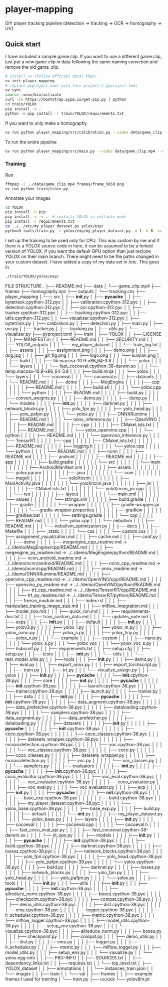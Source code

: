 # player-mapping


DIY player tracking pipeline (detection → tracking → OCR → homography → UV).




## Quick start

I have included a sample game clip. If you want to use a different game clip, just put a new game clip in data following the same naming convetion and remove the old game_clip.

```bash
# install uv (follow official docs) then:
uv init player-mapping
# replace pyproject.toml with this project's pyproject.toml
uv sync
source .venv/bin/activate
curl -sS https://bootstrap.pypa.io/get-pip.py | python
cd train/YOLOX
pip install -e .
python -m pip install -r train/YOLOX/requirements.txt
```
If you want to only make a homography
```bash
uv run python player_mapping/src/calibration.py --video data/game_clip.mp4 --make-homography
```
To run the entire pipeline 
```bash
uv run python player_mapping/src/main.py --video data/game_clip.mp4 --make-homography 
``` 

### Training
Run 
```bash 
ffmpeg -i ../data/game_clip.mp4 frames/frame_%05d.png
uv run python train/train.py
``` 
Annotate your images
```bash
cd YOLOX
pip install -U pip
pip install -v -e .  # installs YOLOX in editable mode
pip install -r requirements.txt
cp ../../etc/my_player_dataset.py yolox/exp/ 
python3 tools/train.py -f yolox/exp/my_player_dataset.py -d 1 -b 8 -os
``` 
I set up the training to be used only for CPU. This was custom by me and if there is a YOLOX source code in here, it can be assumed to be a forked version of YOLOX. If you want the default GPU option than just reclone YOLOX on their main branch. There might need to be file paths changed in your custom dataset. I have added a copy of my data set in /etc. This goes in 
```bash
./train/YOLOX/yolox/exp/
```

FILE STRUCTURE
.
├── README.md
├── data
│   └── game_clip.mp4
├── frames
├── homography.npz
├── outputs
│   └── tracking.csv
├── player_mapping
│   └── src
│       ├── __init__.py
│       ├── __pycache__
│       │   ├── bytetrack.cpython-312.pyc
│       │   ├── calibration.cpython-312.pyc
│       │   ├── detection.cpython-312.pyc
│       │   ├── ocr.cpython-312.pyc
│       │   ├── tracker.cpython-312.pyc
│       │   ├── tracking.cpython-312.pyc
│       │   ├── utils.cpython-312.pyc
│       │   └── visualizer.cpython-312.pyc
│       ├── bytetrack.py
│       ├── calibration.py
│       ├── detection.py
│       ├── main.py
│       ├── ocr.py
│       ├── tracker.py
│       ├── tracking.py
│       ├── utils.py
│       └── visualizer.py
├── pyproject.toml
├── train
│   ├── YOLOX
│   │   ├── LICENSE
│   │   ├── MANIFEST.in
│   │   ├── README.md
│   │   ├── SECURITY.md
│   │   ├── YOLOX_outputs
│   │   │   └── my_player_dataset
│   │   │       └── train_log.txt
│   │   ├── assets
│   │   │   ├── assignment.png
│   │   │   ├── demo.png
│   │   │   ├── dog.jpg
│   │   │   ├── git_fig.png
│   │   │   ├── logo.png
│   │   │   └── sunjian.png
│   │   ├── build
│   │   │   ├── lib.macosx-10.9-x86_64-3.8
│   │   │   │   └── yolox
│   │   │   │       └── layers
│   │   │   │           └── fast_cocoeval.cpython-38-darwin.so
│   │   │   └── temp.macosx-10.9-x86_64-3.8
│   │   │       ├── build.ninja
│   │   │       └── yolox
│   │   │           └── layers
│   │   │               └── cocoeval
│   │   │                   └── cocoeval.o
│   │   ├── datasets
│   │   │   └── README.md
│   │   ├── demo
│   │   │   ├── MegEngine
│   │   │   │   ├── cpp
│   │   │   │   │   ├── README.md
│   │   │   │   │   ├── build.sh
│   │   │   │   │   └── yolox.cpp
│   │   │   │   └── python
│   │   │   │       ├── README.md
│   │   │   │       ├── build.py
│   │   │   │       ├── convert_weights.py
│   │   │   │       ├── demo.py
│   │   │   │       ├── dump.py
│   │   │   │       └── models
│   │   │   │           ├── __init__.py
│   │   │   │           ├── darknet.py
│   │   │   │           ├── network_blocks.py
│   │   │   │           ├── yolo_fpn.py
│   │   │   │           ├── yolo_head.py
│   │   │   │           ├── yolo_pafpn.py
│   │   │   │           └── yolox.py
│   │   │   ├── ONNXRuntime
│   │   │   │   ├── README.md
│   │   │   │   └── onnx_inference.py
│   │   │   ├── OpenVINO
│   │   │   │   ├── README.md
│   │   │   │   ├── cpp
│   │   │   │   │   ├── CMakeLists.txt
│   │   │   │   │   ├── README.md
│   │   │   │   │   └── yolox_openvino.cpp
│   │   │   │   └── python
│   │   │   │       ├── README.md
│   │   │   │       └── openvino_inference.py
│   │   │   ├── TensorRT
│   │   │   │   ├── cpp
│   │   │   │   │   ├── CMakeLists.txt
│   │   │   │   │   ├── README.md
│   │   │   │   │   ├── logging.h
│   │   │   │   │   └── yolox.cpp
│   │   │   │   └── python
│   │   │   │       └── README.md
│   │   │   ├── ncnn
│   │   │   │   ├── README.md
│   │   │   │   ├── android
│   │   │   │   │   ├── README.md
│   │   │   │   │   ├── app
│   │   │   │   │   │   ├── build.gradle
│   │   │   │   │   │   └── src
│   │   │   │   │   │       └── main
│   │   │   │   │   │           ├── AndroidManifest.xml
│   │   │   │   │   │           ├── assets
│   │   │   │   │   │           │   └── yolox.param
│   │   │   │   │   │           ├── java
│   │   │   │   │   │           │   └── com
│   │   │   │   │   │           │       └── megvii
│   │   │   │   │   │           │           └── yoloXncnn
│   │   │   │   │   │           │               ├── MainActivity.java
│   │   │   │   │   │           │               └── yoloXncnn.java
│   │   │   │   │   │           ├── jni
│   │   │   │   │   │           │   ├── CMakeLists.txt
│   │   │   │   │   │           │   └── yoloXncnn_jni.cpp
│   │   │   │   │   │           └── res
│   │   │   │   │   │               ├── layout
│   │   │   │   │   │               │   └── main.xml
│   │   │   │   │   │               └── values
│   │   │   │   │   │                   └── strings.xml
│   │   │   │   │   ├── build.gradle
│   │   │   │   │   ├── gradle
│   │   │   │   │   │   └── wrapper
│   │   │   │   │   │       ├── gradle-wrapper.jar
│   │   │   │   │   │       └── gradle-wrapper.properties
│   │   │   │   │   ├── gradlew
│   │   │   │   │   ├── gradlew.bat
│   │   │   │   │   └── settings.gradle
│   │   │   │   └── cpp
│   │   │   │       ├── README.md
│   │   │   │       └── yolox.cpp
│   │   │   └── nebullvm
│   │   │       ├── README.md
│   │   │       └── nebullvm_optimization.py
│   │   ├── docs
│   │   │   ├── Makefile
│   │   │   ├── _static
│   │   │   │   └── css
│   │   │   │       └── custom.css
│   │   │   ├── assignment_visualization.md
│   │   │   ├── cache.md
│   │   │   ├── conf.py
│   │   │   ├── demo
│   │   │   │   ├── megengine_cpp_readme.md -> ../../demo/MegEngine/cpp/README.md
│   │   │   │   ├── megengine_py_readme.md -> ../../demo/MegEngine/python/README.md
│   │   │   │   ├── ncnn_android_readme.md -> ../../demo/ncnn/android/README.md
│   │   │   │   ├── ncnn_cpp_readme.md -> ../../demo/ncnn/cpp/README.md
│   │   │   │   ├── onnx_readme.md -> ../../demo/ONNXRuntime/README.md
│   │   │   │   ├── openvino_cpp_readme.md -> ../../demo/OpenVINO/cpp/README.md
│   │   │   │   ├── openvino_py_readme.md -> ../../demo/OpenVINO/python/README.md
│   │   │   │   ├── trt_cpp_readme.md -> ../../demo/TensorRT/cpp/README.md
│   │   │   │   └── trt_py_readme.md -> ../../demo/TensorRT/python/README.md
│   │   │   ├── freeze_module.md
│   │   │   ├── index.rst
│   │   │   ├── manipulate_training_image_size.md
│   │   │   ├── mlflow_integration.md
│   │   │   ├── model_zoo.md
│   │   │   ├── quick_run.md
│   │   │   ├── requirements-doc.txt
│   │   │   ├── train_custom_data.md
│   │   │   └── updates_note.md
│   │   ├── exps
│   │   │   ├── __init__.py
│   │   │   ├── default
│   │   │   │   ├── __init__.py
│   │   │   │   ├── yolov3.py
│   │   │   │   ├── yolox_l.py
│   │   │   │   ├── yolox_m.py
│   │   │   │   ├── yolox_nano.py
│   │   │   │   ├── yolox_s.py
│   │   │   │   ├── yolox_tiny.py
│   │   │   │   └── yolox_x.py
│   │   │   └── example
│   │   │       ├── custom
│   │   │       │   ├── nano.py
│   │   │       │   └── yolox_s.py
│   │   │       └── yolox_voc
│   │   │           └── yolox_voc_s.py
│   │   ├── hubconf.py
│   │   ├── requirements.txt
│   │   ├── setup.cfg
│   │   ├── setup.py
│   │   ├── tests
│   │   │   ├── __init__.py
│   │   │   └── utils
│   │   │       └── test_model_utils.py
│   │   ├── tools
│   │   │   ├── __init__.py
│   │   │   ├── demo.py
│   │   │   ├── eval.py
│   │   │   ├── export_onnx.py
│   │   │   ├── export_torchscript.py
│   │   │   ├── train.py
│   │   │   ├── trt.py
│   │   │   └── visualize_assign.py
│   │   ├── yolox
│   │   │   ├── __init__.py
│   │   │   ├── __pycache__
│   │   │   │   └── __init__.cpython-38.pyc
│   │   │   ├── core
│   │   │   │   ├── __init__.py
│   │   │   │   ├── __pycache__
│   │   │   │   │   ├── __init__.cpython-38.pyc
│   │   │   │   │   ├── launch.cpython-38.pyc
│   │   │   │   │   └── trainer.cpython-38.pyc
│   │   │   │   ├── launch.py
│   │   │   │   └── trainer.py
│   │   │   ├── data
│   │   │   │   ├── __init__.py
│   │   │   │   ├── __pycache__
│   │   │   │   │   ├── __init__.cpython-38.pyc
│   │   │   │   │   ├── data_augment.cpython-38.pyc
│   │   │   │   │   ├── data_prefetcher.cpython-38.pyc
│   │   │   │   │   ├── dataloading.cpython-38.pyc
│   │   │   │   │   └── samplers.cpython-38.pyc
│   │   │   │   ├── data_augment.py
│   │   │   │   ├── data_prefetcher.py
│   │   │   │   ├── dataloading.py
│   │   │   │   ├── datasets
│   │   │   │   │   ├── __init__.py
│   │   │   │   │   ├── __pycache__
│   │   │   │   │   │   ├── __init__.cpython-38.pyc
│   │   │   │   │   │   ├── coco.cpython-38.pyc
│   │   │   │   │   │   ├── coco_classes.cpython-38.pyc
│   │   │   │   │   │   ├── datasets_wrapper.cpython-38.pyc
│   │   │   │   │   │   ├── mosaicdetection.cpython-38.pyc
│   │   │   │   │   │   ├── voc.cpython-38.pyc
│   │   │   │   │   │   └── voc_classes.cpython-38.pyc
│   │   │   │   │   ├── coco.py
│   │   │   │   │   ├── coco_classes.py
│   │   │   │   │   ├── datasets_wrapper.py
│   │   │   │   │   ├── mosaicdetection.py
│   │   │   │   │   ├── voc.py
│   │   │   │   │   └── voc_classes.py
│   │   │   │   └── samplers.py
│   │   │   ├── evaluators
│   │   │   │   ├── __init__.py
│   │   │   │   ├── __pycache__
│   │   │   │   │   ├── __init__.cpython-38.pyc
│   │   │   │   │   ├── coco_evaluator.cpython-38.pyc
│   │   │   │   │   ├── voc_eval.cpython-38.pyc
│   │   │   │   │   └── voc_evaluator.cpython-38.pyc
│   │   │   │   ├── coco_evaluator.py
│   │   │   │   ├── voc_eval.py
│   │   │   │   └── voc_evaluator.py
│   │   │   ├── exp
│   │   │   │   ├── __init__.py
│   │   │   │   ├── __pycache__
│   │   │   │   │   ├── __init__.cpython-38.pyc
│   │   │   │   │   ├── base_exp.cpython-38.pyc
│   │   │   │   │   ├── build.cpython-38.pyc
│   │   │   │   │   ├── my_player_dataset.cpython-38.pyc
│   │   │   │   │   └── yolox_base.cpython-38.pyc
│   │   │   │   ├── base_exp.py
│   │   │   │   ├── build.py
│   │   │   │   ├── default
│   │   │   │   │   └── __init__.py
│   │   │   │   ├── my_player_dataset.py
│   │   │   │   └── yolox_base.py
│   │   │   ├── layers
│   │   │   │   ├── __init__.py
│   │   │   │   ├── cocoeval
│   │   │   │   │   ├── cocoeval.cpp
│   │   │   │   │   └── cocoeval.h
│   │   │   │   ├── fast_coco_eval_api.py
│   │   │   │   ├── fast_cocoeval.cpython-38-darwin.so
│   │   │   │   └── jit_ops.py
│   │   │   ├── models
│   │   │   │   ├── __init__.py
│   │   │   │   ├── __pycache__
│   │   │   │   │   ├── __init__.cpython-38.pyc
│   │   │   │   │   ├── build.cpython-38.pyc
│   │   │   │   │   ├── darknet.cpython-38.pyc
│   │   │   │   │   ├── losses.cpython-38.pyc
│   │   │   │   │   ├── network_blocks.cpython-38.pyc
│   │   │   │   │   ├── yolo_fpn.cpython-38.pyc
│   │   │   │   │   ├── yolo_head.cpython-38.pyc
│   │   │   │   │   ├── yolo_pafpn.cpython-38.pyc
│   │   │   │   │   └── yolox.cpython-38.pyc
│   │   │   │   ├── build.py
│   │   │   │   ├── darknet.py
│   │   │   │   ├── losses.py
│   │   │   │   ├── network_blocks.py
│   │   │   │   ├── yolo_fpn.py
│   │   │   │   ├── yolo_head.py
│   │   │   │   ├── yolo_pafpn.py
│   │   │   │   └── yolox.py
│   │   │   ├── tools
│   │   │   │   └── __init__.py
│   │   │   └── utils
│   │   │       ├── __init__.py
│   │   │       ├── __pycache__
│   │   │       │   ├── __init__.cpython-38.pyc
│   │   │       │   ├── allreduce_norm.cpython-38.pyc
│   │   │       │   ├── boxes.cpython-38.pyc
│   │   │       │   ├── checkpoint.cpython-38.pyc
│   │   │       │   ├── compat.cpython-38.pyc
│   │   │       │   ├── demo_utils.cpython-38.pyc
│   │   │       │   ├── dist.cpython-38.pyc
│   │   │       │   ├── ema.cpython-38.pyc
│   │   │       │   ├── logger.cpython-38.pyc
│   │   │       │   ├── lr_scheduler.cpython-38.pyc
│   │   │       │   ├── metric.cpython-38.pyc
│   │   │       │   ├── mlflow_logger.cpython-38.pyc
│   │   │       │   ├── model_utils.cpython-38.pyc
│   │   │       │   ├── setup_env.cpython-38.pyc
│   │   │       │   └── visualize.cpython-38.pyc
│   │   │       ├── allreduce_norm.py
│   │   │       ├── boxes.py
│   │   │       ├── checkpoint.py
│   │   │       ├── compat.py
│   │   │       ├── demo_utils.py
│   │   │       ├── dist.py
│   │   │       ├── ema.py
│   │   │       ├── logger.py
│   │   │       ├── lr_scheduler.py
│   │   │       ├── metric.py
│   │   │       ├── mlflow_logger.py
│   │   │       ├── model_utils.py
│   │   │       ├── setup_env.py
│   │   │       └── visualize.py
│   │   └── yolox.egg-info
│   │       ├── PKG-INFO
│   │       ├── SOURCES.txt
│   │       ├── dependency_links.txt
│   │       ├── requires.txt
│   │       └── top_level.txt
│   ├── YOLOX_dataset
│   │   ├── annotations
│   │   │   └── instances_train.json
│   │   └── images
│   │       ├── train
│   │       └── val
│   ├── frames
│   │   ├── example frames I used for training
│   └── train.py
├── uv.lock
└── yolov8m.pt